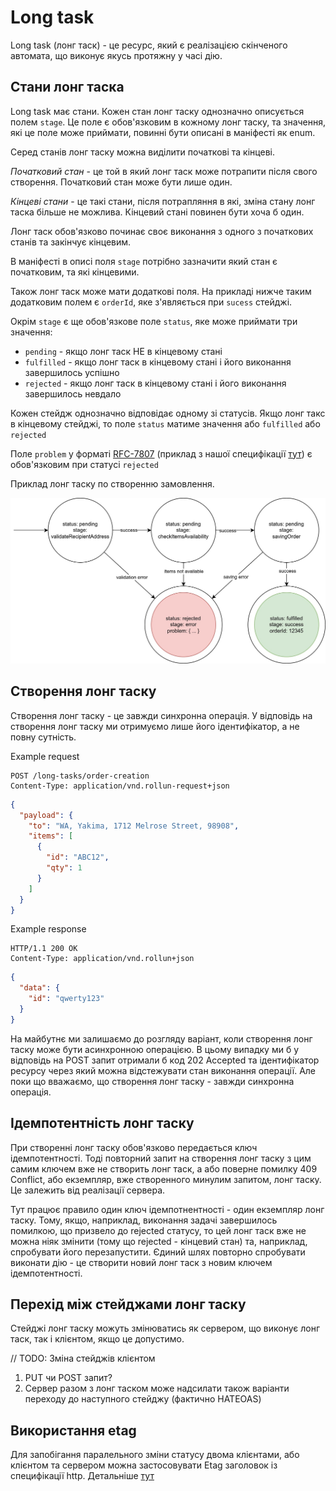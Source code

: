 # Long task

Long task (лонг таск) - це ресурс, який є реалізацією скінченого автомата, що виконує якусь протяжну у часі дію. 

## Стани лонг таска
Long task має стани. Кожен стан лонг таску однозначно описується полем `stage`. Це поле є обов'язковим в кожному лонг
таску, та значення, які це поле може приймати, повинні бути описані в маніфесті як enum.

Серед станів лонг таску можна виділити початкові та кінцеві.

*Початковий стан* - це той в який лонг таск може потрапити після свого створення. Початковий стан може бути лише один. 

*Кінцеві стани* - це такі стани, після потрапляння в які, зміна стану лонг таска більше не можлива. Кінцевий стані
повинен бути хоча б один.

Лонг таск обов'язково починає своє виконання з одного з початкових станів та закінчує кінцевим.

В маніфесті в описі поля `stage` потрібно зазначити який стан є початковим, та які кінцевими.

Також лонг таск може мати додаткові поля. На прикладі нижче таким додатковим полем є `orderId`, яке з'являється при 
`sucess` стейджі.

Окрім `stage` є ще обов'язкове поле `status`, яке може приймати три значення:
- `pending` - якщо лонг таск НЕ в кінцевому стані
- `fulfilled` - якщо лонг таск в кінцевому стані і його виконання завершилось успішно
- `rejected` - якщо лонг таск в кінцевому стані і його виконання завершилось невдало

Кожен стейдж однозначно відповідає одному зі статусів. Якщо лонг такс в кінцевому стейджі, то поле `status` матиме 
значення або `fulfilled` або `rejected`

Поле `problem` у форматі [RFC-7807](https://www.rfc-editor.org/rfc/rfc7807) (приклад з нашої специфікації [тут](https://github.com/rollun-com/rollun-openapi/blob/specification/docs/questions.md#1162-%D1%84%D0%BE%D1%80%D0%BC%D0%B0%D1%82-%D0%BE%D0%BF%D0%B8%D1%81%D1%83-%D0%BF%D0%BE%D0%BC%D0%B8%D0%BB%D0%BA%D0%B8)) 
є обов'язковим при статусі `rejected`

Приклад лонг таску по створенню замовлення.

![Order creating stages](img/specification/creating-order-stages.jpg)

## Створення лонг таску

Створення лонг таску - це завжди синхронна операція. У відповідь на створення лонг таску ми отримуємо лише його 
ідентифікатор, а не повну сутність.

Example request

```http request
POST /long-tasks/order-creation
Content-Type: application/vnd.rollun-request+json
```

```json
{
  "payload": {
    "to": "WA, Yakima, 1712 Melrose Street, 98908",
    "items": [
      {
        "id": "ABC12",
        "qty": 1
      }
    ]
  }
}
```

Example response

```http
HTTP/1.1 200 OK
Content-Type: application/vnd.rollun+json
```

```json
{
  "data": {
    "id": "qwerty123"
  }
}
```

На майбутнє ми залишаємо до розгляду варіант, коли створення лонг таску може бути асинхронною операцією. В цьому випадку 
ми б у відповідь на POST запит отримали б код 202 Accepted та ідентифікатор ресурсу через який можна відстежувати стан 
виконання операції. Але поки що вважаємо, що створення лонг таску - завжди синхронна операція.

## Ідемпотентність лонг таску

При створенні лонг таску обов'язково передається ключ ідемпотентності. Тоді повторний запит на створення лонг таску з 
цим самим ключем вже не створить лонг таск, а або поверне помилку 409 Conflict, або екземпляр, вже створенного минулим 
запитом, лонг таску. Це залежить від реалізації сервера.

Тут працює правило один ключ ідемпотнентності - один екземпляр лонг таску. Тому, якщо, наприклад, виконання задачі 
завершилось помилкою, що призвело до rejected статусу, то цей лонг таск вже не можна ніяк змінити (тому що rejected - 
кінцевий стан) та, наприклад, спробувати його перезапустити. Єдиний шлях повторно спробувати виконати дію - це створити 
новий лонг таск з новим ключем ідемпотентності.

## Перехід між стейджами лонг таску

Стейджі лонг таску можуть змінюватись як сервером, що виконує лонг таск, так і клієнтом, якщо це допустимо.

// TODO: Зміна стейджів клієнтом
1. PUT чи POST запит?
2. Сервер разом з лонг таском може надсилати також варіанти переходу до наступного стейджу (фактично HATEOAS)

## Використання etag

Для запобігання паралельного зміни статусу двома клієнтами, або клієнтом та сервером можна застосовувати Etag заголовок
із специфікації http. Детальніше [тут](https://developer.mozilla.org/ru/docs/Web/HTTP/Headers/ETag)